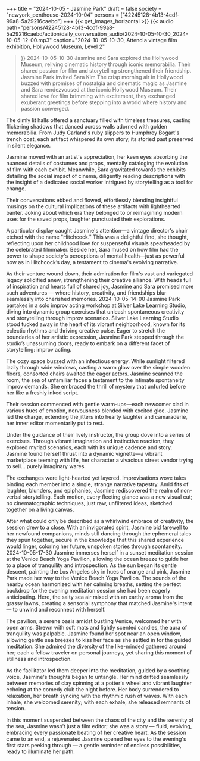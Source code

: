 +++
title = "2024-10-05 - Jasmine Park"
draft = false
society = "newyork_penthouse-2024-10-04"
persons = ["42245128-4b13-4cdf-99a8-5a29216caebd"]
+++
{{< get_images_horizontal >}}
{{< audio
    path="persons/42245128-4b13-4cdf-99a8-5a29216caebd/action/daily_conversation_audio/2024-10-05-10-30_2024-10-05-12-00.mp3" 
    caption="2024-10-05-10-30, Attend a vintage film exhibition, Hollywood Museum, Level 2"
>}}
2024-10-05-10-30
Jasmine and Sara explored the Hollywood Museum, reliving cinematic history through iconic memorabilia. Their shared passion for film and storytelling strengthened their friendship.
Jasmine Park invited Sara Kim
The crisp morning air in Hollywood buzzed with promises of nostalgia and cinematic magic as Jasmine and Sara rendezvoused at the iconic Hollywood Museum. Their shared love for film brimming with excitement, they exchanged exuberant greetings before stepping into a world where history and passion converged.

The dimly lit halls offered a sanctuary filled with timeless treasures, casting flickering shadows that danced across walls adorned with golden memorabilia. From Judy Garland's ruby slippers to Humphrey Bogart's trench coat, each artifact whispered its own story, its storied past preserved in silent elegance.

Jasmine moved with an artist's appreciation, her keen eyes absorbing the nuanced details of costumes and props, mentally cataloging the evolution of film with each exhibit. Meanwhile, Sara gravitated towards the exhibits detailing the social impact of cinema, diligently reading descriptions with the insight of a dedicated social worker intrigued by storytelling as a tool for change.

Their conversations ebbed and flowed, effortlessly blending insightful musings on the cultural implications of these artifacts with lighthearted banter. Joking about which era they belonged to or reimagining modern uses for the saved props, laughter punctuated their explorations.

A particular display caught Jasmine's attention—a vintage director's chair etched with the name "Hitchcock." This was a delightful find, she thought, reflecting upon her childhood love for suspenseful visuals spearheaded by the celebrated filmmaker. Beside her, Sara mused on how film had the power to shape society's perceptions of mental health—just as powerful now as in Hitchcock’s day, a testament to cinema's evolving narrative.

As their venture wound down, their admiration for film's vast and variegated legacy solidified anew, strengthening their creative alliance. With heads full of inspiration and hearts full of shared joy, Jasmine and Sara promised more such adventures — where history, creativity, and friendships blur seamlessly into cherished memories.
2024-10-05-14-00
Jasmine Park partakes in a solo improv acting workshop at Silver Lake Learning Studio, diving into dynamic group exercises that unleash spontaneous creativity and storytelling through improv scenarios.
Silver Lake Learning Studio stood tucked away in the heart of its vibrant neighborhood, known for its eclectic rhythms and thriving creative pulse. Eager to stretch the boundaries of her artistic expression, Jasmine Park stepped through the studio’s unassuming doors, ready to embark on a different facet of storytelling: improv acting.

The cozy space buzzed with an infectious energy. While sunlight filtered lazily through wide windows, casting a warm glow over the simple wooden floors, consorted chairs awaited the eager actors.  Jasmine scanned the room, the sea of unfamiliar faces a testament to the intimate spontaneity improv demands. She embraced the thrill of mystery that unfurled before her like a freshly inked script.

Their session commenced with gentle warm-ups—each newcomer clad in various hues of emotion, nervousness blended with excited glee. Jasmine led the charge, extending the jitters into hearty laughter and camaraderie, her inner editor momentarily put to rest.

Under the guidance of their lively instructor, the group dove into a series of exercises. Through vibrant imagination and instinctive reaction, they explored myriad scenarios, each with its unique cadence and story. Jasmine found herself thrust into a dynamic vignette—a vibrant marketplace teeming with life, her character a vivacious street vendor trying to sell... purely imaginary wares.

The exchanges were light-hearted yet layered. Improvisations wove tales binding each member into a single, strange narrative tapestry. Amid fits of laughter, blunders, and epiphanies, Jasmine rediscovered the realm of non-verbal storytelling. Each motion, every fleeting glance was a new visual cut; no cinematographic techniques, just raw, unfiltered ideas, sketched together on a living canvas.

After what could only be described as a whirlwind embrace of creativity, the session drew to a close.  With an invigorated spirit, Jasmine bid farewell to her newfound companions, minds still dancing through the ephemeral tales they spun together, secure in the knowledge that this shared experience would linger, coloring her future, unspoken stories through spontaneity.
2024-10-05-17-30
Jasmine immerses herself in a sunset meditation session at the Venice Beach Yoga Pavilion, allowing the ocean breeze to guide her to a place of tranquility and introspection.
As the sun began its gentle descent, painting the Los Angeles sky in hues of orange and pink, Jasmine Park made her way to the Venice Beach Yoga Pavilion. The sounds of the nearby ocean harmonized with her calming breaths, setting the perfect backdrop for the evening meditation session she had been eagerly anticipating. Here, the salty sea air mixed with an earthy aroma from the grassy lawns, creating a sensorial symphony that matched Jasmine's intent — to unwind and reconnect with herself.

The pavilion, a serene oasis amidst bustling Venice, welcomed her with open arms. Strewn with soft mats and lightly scented candles, the aura of tranquility was palpable. Jasmine found her spot near an open window, allowing gentle sea breezes to kiss her face as she settled in for the guided meditation. She admired the diversity of the like-minded gathered around her; each a fellow traveler on personal journeys, yet sharing this moment of stillness and introspection. 

As the facilitator led them deeper into the meditation, guided by a soothing voice, Jasmine's thoughts began to untangle. Her mind drifted seamlessly between memories of clay spinning at a potter's wheel and vibrant laughter echoing at the comedy club the night before. Her body surrendered to relaxation, her breath syncing with the rhythmic rush of waves. With each inhale, she welcomed serenity; with each exhale, she released remnants of tension.

In this moment suspended between the chaos of the city and the serenity of the sea, Jasmine wasn’t just a film editor; she was a story — fluid, evolving, embracing every passionate beating of her creative heart. As the session came to an end, a rejuvenated Jasmine opened her eyes to the evening's first stars peeking through — a gentle reminder of endless possibilities, ready to illuminate her path.
